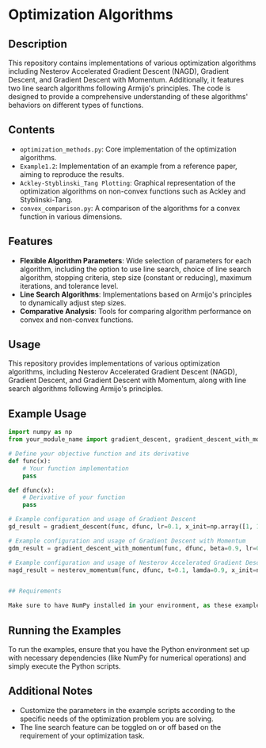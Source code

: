 # Optimization Algorithms

## Description

This repository contains implementations of various optimization algorithms including Nesterov Accelerated Gradient Descent (NAGD), Gradient Descent, and Gradient Descent with Momentum. Additionally, it features two line search algorithms following Armijo's principles. The code is designed to provide a comprehensive understanding of these algorithms' behaviors on different types of functions.

## Contents

- `optimization_methods.py`: Core implementation of the optimization algorithms.
- `Example1.2`: Implementation of an example from a reference paper, aiming to reproduce the results.
- `Ackley-Styblinski_Tang Plotting`: Graphical representation of the optimization algorithms on non-convex functions such as Ackley and Styblinski-Tang.
- `convex_comparison.py`: A comparison of the algorithms for a convex function in various dimensions.

## Features

- **Flexible Algorithm Parameters**: Wide selection of parameters for each algorithm, including the option to use line search, choice of line search algorithm, stopping criteria, step size (constant or reducing), maximum iterations, and tolerance level.
- **Line Search Algorithms**: Implementations based on Armijo's principles to dynamically adjust step sizes.
- **Comparative Analysis**: Tools for comparing algorithm performance on convex and non-convex functions.

## Usage

This repository provides implementations of various optimization algorithms, including Nesterov Accelerated Gradient Descent (NAGD), Gradient Descent, and Gradient Descent with Momentum, along with line search algorithms following Armijo's principles.


## Example Usage

```python
import numpy as np
from your_module_name import gradient_descent, gradient_descent_with_momentum, nesterov_momentum

# Define your objective function and its derivative
def func(x):
    # Your function implementation
    pass

def dfunc(x):
    # Derivative of your function
    pass

# Example configuration and usage of Gradient Descent
gd_result = gradient_descent(func, dfunc, lr=0.1, x_init=np.array([1, 1]), max_iter=1000, tol=1e-6, line_search=True)

# Example configuration and usage of Gradient Descent with Momentum
gdm_result = gradient_descent_with_momentum(func, dfunc, beta=0.9, lr=0.1, x_init=np.array([1, 1]), max_iter=5000, tol=1e-6, line_search=False)

# Example configuration and usage of Nesterov Accelerated Gradient Descent
nagd_result = nesterov_momentum(func, dfunc, t=0.1, lamda=0.9, x_init=np.array([1, 1]), max_iter=4000, tol=1e-6, stop_criterion=0, line_search=True, dec_stepsize=True)


## Requirements

Make sure to have NumPy installed in your environment, as these examples use `numpy.array` for initializing `x_init`.
```


## Running the Examples

To run the examples, ensure that you have the Python environment set up with necessary dependencies (like NumPy for numerical operations) and simply execute the Python scripts.

## Additional Notes

- Customize the parameters in the example scripts according to the specific needs of the optimization problem you are solving.
- The line search feature can be toggled on or off based on the requirement of your optimization task.


